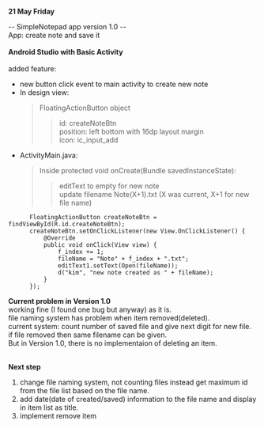 **21 May Friday**  

-- SimpleNotepad app version 1.0 --  
App: create note and save it  
<br>
**Android Studio with Basic Activity**  
<Br>
added feature:  
  - new button click event to main activity to create new note
  - In design view:  
       > FloatingActionButton object   
       > > id: createNoteBtn  
       > > position: left bottom with 16dp layout margin  
       > > icon: ic_input_add  
  - ActivityMain.java:  
       > Inside protected void onCreate(Bundle savedInstanceState):     
       > > editText to empty for new note  
       > > update filename Note(X+1).txt (X was current, X+1 for new file name)  
  ```
        FloatingActionButton createNoteBtn = findViewById(R.id.createNoteBtn);
        createNoteBtn.setOnClickListener(new View.OnClickListener() {
            @Override
            public void onClick(View view) {
                f_index += 1;
                fileName = "Note" + f_index + ".txt";
                editText1.setText(Open(fileName));
                d("kim", "new note created as " + fileName);
            }
        });
   ```
        
**Current problem in Version 1.0**  
working fine (I found one bug but anyway) as it is.  
file naming system has problem when item removed(deleted).    
current system: count number of saved file and give next digit for new file.  
if file removed then same filename can be given.  
But in Version 1.0, there is no implementaion of deleting an item.  
<br>

**Next step**  
1. change file naming system, not counting files instead get maximum id from the file list based on the file name.  
2. add date(date of created/saved) information to the file name and display in item list as title.  
3. implement remove item  








